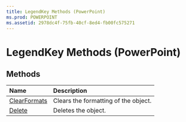```yaml
---
title: LegendKey Methods (PowerPoint)
ms.prod: POWERPOINT
ms.assetid: 2978dc4f-75fb-40cf-8ed4-fb00fc575271
---
```



# LegendKey Methods (PowerPoint)

## Methods



|**Name**|**Description**|
|:-----|:-----|
|[ClearFormats](legendkey-clearformats-method-powerpoint.md)|Clears the formatting of the object.|
|[Delete](legendkey-delete-method-powerpoint.md)|Deletes the object.|

